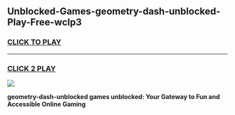 
## Unblocked-Games-geometry-dash-unblocked-Play-Free-wclp3
<h3>
<a href="https://premium76.site?title=geometry-dash-unblocked&ref=10A">CLICK TO PLAY</a></h3>
<hr>

<h3>
<a href="https://premium76.site?title=geometry-dash-unblocked&ref=10A">CLICK 2 PLAY</a>
  
</h3>

<a href="https://premium76.site?title=geometry-dash-unblocked&ref=10A"><img src="https://clearcache.store/games.png"></a>


**geometry-dash-unblocked games unblocked: Your Gateway to Fun and Accessible Online Gaming**
